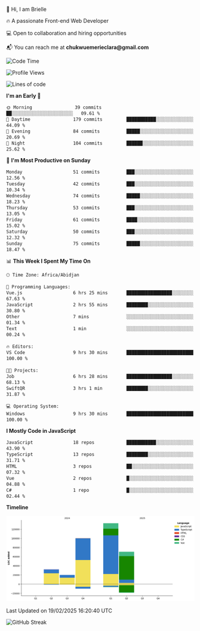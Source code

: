 <div align="left">
  <p>👋 Hi, I am Brielle</p>
  <p>🔥 A passionate Front-end Web Developer</p>
  <p>💻 Open to collaboration and hiring opportunities</p>
  <p>📬 You can reach me at <strong>chukwuemerieclara@gmail.com</strong></p>
</div>


 
 <!--START_SECTION:waka-->
![Code Time](http://img.shields.io/badge/Code%20Time-488%20hrs%2049%20mins-blue)

![Profile Views](http://img.shields.io/badge/Profile%20Views-0-blue)

![Lines of code](https://img.shields.io/badge/From%20Hello%20World%20I%27ve%20Written-292.7%20thousand%20lines%20of%20code-blue)

**I'm an Early 🐤** 

```text
🌞 Morning                39 commits          ██░░░░░░░░░░░░░░░░░░░░░░░   09.61 % 
🌆 Daytime                179 commits         ███████████░░░░░░░░░░░░░░   44.09 % 
🌃 Evening                84 commits          █████░░░░░░░░░░░░░░░░░░░░   20.69 % 
🌙 Night                  104 commits         ██████░░░░░░░░░░░░░░░░░░░   25.62 % 
```
📅 **I'm Most Productive on Sunday** 

```text
Monday                   51 commits          ███░░░░░░░░░░░░░░░░░░░░░░   12.56 % 
Tuesday                  42 commits          ███░░░░░░░░░░░░░░░░░░░░░░   10.34 % 
Wednesday                74 commits          █████░░░░░░░░░░░░░░░░░░░░   18.23 % 
Thursday                 53 commits          ███░░░░░░░░░░░░░░░░░░░░░░   13.05 % 
Friday                   61 commits          ████░░░░░░░░░░░░░░░░░░░░░   15.02 % 
Saturday                 50 commits          ███░░░░░░░░░░░░░░░░░░░░░░   12.32 % 
Sunday                   75 commits          █████░░░░░░░░░░░░░░░░░░░░   18.47 % 
```


📊 **This Week I Spent My Time On** 

```text
🕑︎ Time Zone: Africa/Abidjan

💬 Programming Languages: 
Vue.js                   6 hrs 25 mins       █████████████████░░░░░░░░   67.63 % 
JavaScript               2 hrs 55 mins       ████████░░░░░░░░░░░░░░░░░   30.80 % 
Other                    7 mins              ░░░░░░░░░░░░░░░░░░░░░░░░░   01.34 % 
Text                     1 min               ░░░░░░░░░░░░░░░░░░░░░░░░░   00.24 % 

🔥 Editors: 
VS Code                  9 hrs 30 mins       █████████████████████████   100.00 % 

🐱‍💻 Projects: 
Job                      6 hrs 28 mins       █████████████████░░░░░░░░   68.13 % 
SwiftQR                  3 hrs 1 min         ████████░░░░░░░░░░░░░░░░░   31.87 % 

💻 Operating System: 
Windows                  9 hrs 30 mins       █████████████████████████   100.00 % 
```

**I Mostly Code in JavaScript** 

```text
JavaScript               18 repos            ███████████░░░░░░░░░░░░░░   43.90 % 
TypeScript               13 repos            ████████░░░░░░░░░░░░░░░░░   31.71 % 
HTML                     3 repos             ██░░░░░░░░░░░░░░░░░░░░░░░   07.32 % 
Vue                      2 repos             █░░░░░░░░░░░░░░░░░░░░░░░░   04.88 % 
C#                       1 repo              █░░░░░░░░░░░░░░░░░░░░░░░░   02.44 % 
```



**Timeline**

![Lines of Code chart](https://raw.githubusercontent.com/Brielle28/Brielle28/main/assets/bar_graph.png)


 Last Updated on 19/02/2025 16:20:40 UTC
<!--END_SECTION:waka-->

![GitHub Streak](https://github-readme-streak-stats.herokuapp.com/?user=Brielle28)



